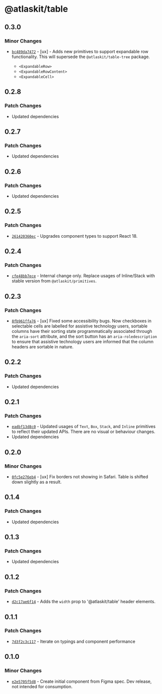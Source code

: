 # @atlaskit/table

## 0.3.0

### Minor Changes

- [`bc489da7472`](https://bitbucket.org/atlassian/atlassian-frontend/commits/bc489da7472) - [ux] - Adds new primitives to support expandable row functionality. This will supersede the `@atlaskit/table-tree` package.

  - `<ExpandableRow>`
  - `<ExpandableRowContent>`
  - `<ExpandableCell>`

## 0.2.8

### Patch Changes

- Updated dependencies

## 0.2.7

### Patch Changes

- Updated dependencies

## 0.2.6

### Patch Changes

- Updated dependencies

## 0.2.5

### Patch Changes

- [`261420360ec`](https://bitbucket.org/atlassian/atlassian-frontend/commits/261420360ec) - Upgrades component types to support React 18.

## 0.2.4

### Patch Changes

- [`cfe48bb7ece`](https://bitbucket.org/atlassian/atlassian-frontend/commits/cfe48bb7ece) - Internal change only. Replace usages of Inline/Stack with stable version from `@atlaskit/primitives`.

## 0.2.3

### Patch Changes

- [`8fb961ffa76`](https://bitbucket.org/atlassian/atlassian-frontend/commits/8fb961ffa76) - [ux] Fixed some accessibility bugs. Now checkboxes in selectable cells are labelled for assistive technology users, sortable columns have their sorting state programmatically associated through the `aria-sort` attribute, and the sort button has an `aria-roledescription` to ensure that assistive technology users are informed that the column headers are sortable in nature.

## 0.2.2

### Patch Changes

- Updated dependencies

## 0.2.1

### Patch Changes

- [`eadbf13d8c0`](https://bitbucket.org/atlassian/atlassian-frontend/commits/eadbf13d8c0) - Updated usages of `Text`, `Box`, `Stack`, and `Inline` primitives to reflect their updated APIs. There are no visual or behaviour changes.
- Updated dependencies

## 0.2.0

### Minor Changes

- [`0fc5e276eb4`](https://bitbucket.org/atlassian/atlassian-frontend/commits/0fc5e276eb4) - [ux] Fix borders not showing in Safari. Table is shifted down slightly as a result.

## 0.1.4

### Patch Changes

- Updated dependencies

## 0.1.3

### Patch Changes

- Updated dependencies

## 0.1.2

### Patch Changes

- [`d2c17ae6f14`](https://bitbucket.org/atlassian/atlassian-frontend/commits/d2c17ae6f14) - Adds the `width` prop to '@atlaskit/table' header elements.

## 0.1.1

### Patch Changes

- [`7d3f2c3c117`](https://bitbucket.org/atlassian/atlassian-frontend/commits/7d3f2c3c117) - Iterate on typings and component performance

## 0.1.0

### Minor Changes

- [`e2e5705f5d8`](https://bitbucket.org/atlassian/atlassian-frontend/commits/e2e5705f5d8) - Create initial component from Figma spec. Dev release, not intended for consumption.
